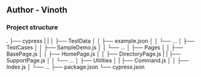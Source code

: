
## Author - Vinoth


### Project structure 

.
├── cypress
|   |
│   ├── TestData
│   │   ├── example.json
│   │   └── ...
│   ├── TestCases
│   │   ├── SampleDemo.js
│   │   └── ...
│   ├── Pages
│   │   ├── BasePage.js
│   │   ├── HomePage.js
│   │   ├── DirectoryPage.js
|   |   ├── SupportPage.js
│   │   └── ...
│   ├── Utilities
│   |   ├── Command.js
│   │   ├── Index.js
│       └── ...
├── package.json
└── cypress.json

